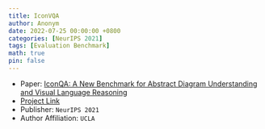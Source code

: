 ```yaml
---
title: IconVQA
author: Anonym
date: 2022-07-25 00:00:00 +0800
categories: [NeurIPS 2021]
tags: [Evaluation Benchmark]
math: true
pin: false
---
```


- Paper: [IconQA: A New Benchmark for Abstract Diagram Understanding and Visual Language Reasoning](https://arxiv.org/abs/2110.13214)
- [Project Link](https://github.com/lupantech/IconQA)
- Publisher: `NeurIPS 2021`
- Author Affiliation: `UCLA`
